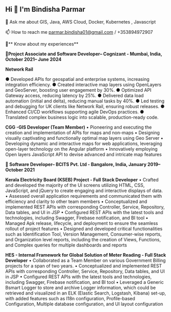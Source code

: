 ## Hi 👋 I'm Bindisha Parmar

💬 Ask me about GIS, Java, AWS Cloud, Docker, Kubernetes , Javascript

📫 How to reach me parmar.bindisha01@gmail.com / +353894972907

📄** Know about my experiences**

📄**Project Associate and Software Developer– Cognizant - Mumbai, India, October 2021– June 2024**

**Network Rail**

● Developed APIs for geospatial and enterprise systems, increasing integration efficiency. 
● Created interactive map layers using OpenLayers and GeoServer, boosting user engagement by 30%. 
● Optimized API Gateway access, reducing latency by 25%. 
● Delivered data load automation (initial and delta), reducing manual tasks by 40%. 
● Led testing and debugging for UK clients like Network Rail, ensuring robust releases. 
● Enhanced CI/CD workflows supporting agile DevOps practices. 
● Translated complex business logic into scalable, production-ready code. 

**CGG -GIS Developer (Team Member)**
•	Pioneering and executing the creation and implementation of APIs for maps and non-maps
•	Designing visually captivating and functionally optimal map layers using Geo Server
•	Developing dynamic and interactive maps for web applications, leveraging open-layer technology on the Angular platform
•	Innovatively employing Open layers JavaScript API to devise advanced and intricate map features

**📄 Software Developer– BCITS Pvt. Ltd - Bangalore, India, January 2019– October 2021**

 **Kerala Electricity Board (KSEB) Project - Full Stack Developer**
 •	Crafted and developed the majority of the UI screens utilizing HTML, CSS, JavaScript, and jQuery to create engaging and interactive displays of data.
 •	Assessed overall application requirements and communicated them with efficiency and clarity to other team members
 •	Conceptualized and implemented REST APIs with corresponding Controller, Service, Repository, Data tables, and UI in JSP
 •	Configured REST APIs with the latest tools and technologies, including Swagger, Firebase notification, and BI tool
 •	Managed Apk release, lifecycle, and deployment to ensure the seamless rollout of project features
 •	Designed and developed critical functionalities such as Identification Tool, Version Management, Consumer-wise reports, and Organization level reports, including the    creation of Views, Functions, and Complex queries for multiple dashboards and reports
 
 **HES - Internal Framework for Global Solution of Meter Reading - Full Stack Developer** 
 •	Collaborated as a Team Member on various Government Billing projects for a span of two years.
 •	Conceptualized and implemented REST APIs with corresponding Controller, Service, Repository, Data tables, and UI in JSP
 •	Configured REST APIs with the latest tools and technologies, including Swagger, Firebase notification, and BI tool
 •	Leveraged a Generic Bsmart Logger to store and archive Logger information, which could be retrieved and visualized in an ELK (Elastic Search, Logstash, Kibana) set-up, with added features such as I18n configuration, Profile-based Configuration, Multiple database configuration, and UI layout configuration

 



